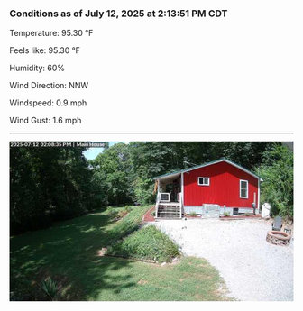 ### Conditions as of July 12, 2025 at 2:13:51 PM CDT 

Temperature: 95.30 &deg;F

Feels like: 95.30 &deg;F

Humidity: 60%

Wind Direction: NNW

Windspeed: 0.9 mph

Wind Gust: 1.6 mph

---

<img src="./images/latest.jpeg"/>

